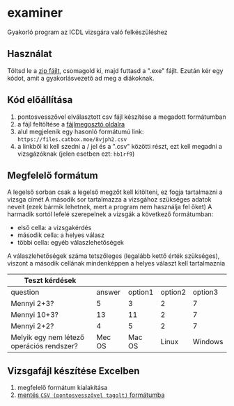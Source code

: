 # examiner

Gyakorló program az ICDL vizsgára való felkészüléshez

## Használat

Töltsd le a [zip fájlt](https://github.com/medzsikmisi/examiner/releases/latest), csomagold ki, majd futtasd a ".exe" fájlt. Ezután kér egy kódot, amit a gyakorlásvezető ad meg a diákoknak.

## Kód előállítása
1. pontosvesszővel elválasztott csv fájl készítése a megadott formátumban
2. a fájl feltöltése a [fájlmegosztó oldalra](https://catbox.moe/)
3. alul megjelenik egy hasonló formátumú link: `https://files.catbox.moe/8vjph2.csv`
4. a linkből ki kell szedni a / jel és a ".csv" közötti részt, ezt kell megadni a vizsgázóknak (jelen esetben ezt: `hb1rf9`)


## Megfelelő formátum
A legelső sorban csak a legelső megzőt kell kitölteni, ez fogja tartalmazni a vizsga címét
A második sor tartalmazza a vizsgához szükséges adatok neveit (ezek bármik lehetnek, mert a program nem használja fel őket)
A harmadik sortól lefelé szerepelnek a vizsgák a következő formátumban:
- első cella: a vizsgakérdés
- második cella: a helyes válasz
- többi cella: egyéb válaszlehetőségek

A válaszlehetőségek száma tetszőleges (legalább kettő érték szükséges), viszont a második cellának mindenképpen a helyes választ kell tartalmaznia

| Teszt kérdések                            |        |         |         |         |
|-------------------------------------------|--------|---------|---------|---------|
| question                                  | answer | option1 | option2 | option3 |
| Mennyi 2+3?                               | 5      | 3       | 2       | 7       |
| Mennyi 10+3?                              | 13     | 11      | 2       | 7       |
| Mennyi 2+2?                               | 4      | 5       | 2       | 7       |
| Melyik egy nem létező operációs rendszer? | Mec OS | Mac OS  | Linux   | Windows |


## Vizsgafájl készítése Excelben
1. megfelelő formátum kialakítása
2. [mentés `CSV (pontosvesszővel tagolt)` formátumba](https://support.microsoft.com/hu-hu/office/munkaf%C3%BCzet-ment%C3%A9se-sz%C3%B6veges-form%C3%A1tumban-txt-vagy-csv-3e9a9d6c-70da-4255-aa28-fcacf1f081e6)
